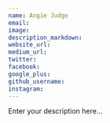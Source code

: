 ```yaml
---
name: Angie Judge
email:
image:
description_markdown:
website_url:
medium_url:
twitter:
facebook:
google_plus:
github_username:
instagram:
---
```


Enter your description here...
